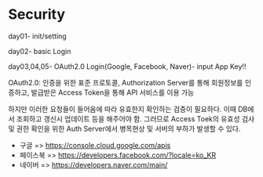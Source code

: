 # Security

day01- init/setting

day02- basic Login

day03,04,05- OAuth2.0 Login(Google, Facebook, Naver)- input App Key!!

OAuth2.0: 인증을 위한 표준 프로토콜,
          Authorization Server를 통해 회원정보를 인증하고, 발급받은 Access Token을 통해 API 서비스를 이용 가능

하지만 이러한 요청들이 들어옴에 따라 유효한지 확인하는 검증이 필요하다. 이때 DB에서 조회하고 갱신시 업데이트 등을 해주어야 함.
그러므로 Access Toek의 유효성 검사 및 권한 확인을 위한 Auth Server에서 병목현상 및 서버의 부하가 발생할 수 있다.

- 구글 => https://console.cloud.google.com/apis
- 페이스북 => https://developers.facebook.com/?locale=ko_KR
- 네이버 => https://developers.naver.com/main/
